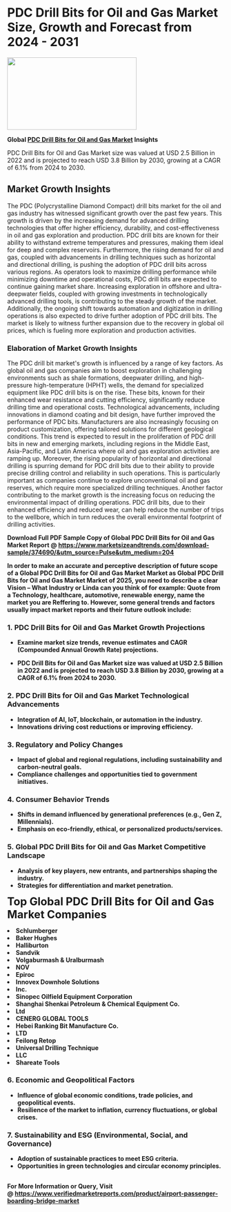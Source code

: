 <H1>PDC Drill Bits for Oil and Gas Market Size, Growth and Forecast from 2024 - 2031</H1><img class="aligncenter size-medium wp-image-584254" src="https://thirdeyenews.in/wp-content/uploads/2024/09/Global-Market-Research-300x168.jpeg" alt="" width="300" height="168" /><p><strong>Global&nbsp;<a href="https://www.marketsizeandtrends.com/download-sample/374690/&amp;utm_source=Pulse&amp;utm_medium=204">PDC Drill Bits for Oil and Gas Market</a> Insights</strong></p><p>PDC Drill Bits for Oil and Gas Market size was valued at USD 2.5 Billion in 2022 and is projected to reach USD 3.8 Billion by 2030, growing at a CAGR of 6.1% from 2024 to 2030.</p><p><h2>Market Growth Insights</h2> The PDC (Polycrystalline Diamond Compact) drill bits market for the oil and gas industry has witnessed significant growth over the past few years. This growth is driven by the increasing demand for advanced drilling technologies that offer higher efficiency, durability, and cost-effectiveness in oil and gas exploration and production. PDC drill bits are known for their ability to withstand extreme temperatures and pressures, making them ideal for deep and complex reservoirs. Furthermore, the rising demand for oil and gas, coupled with advancements in drilling techniques such as horizontal and directional drilling, is pushing the adoption of PDC drill bits across various regions. As operators look to maximize drilling performance while minimizing downtime and operational costs, PDC drill bits are expected to continue gaining market share. Increasing exploration in offshore and ultra-deepwater fields, coupled with growing investments in technologically advanced drilling tools, is contributing to the steady growth of the market. Additionally, the ongoing shift towards automation and digitization in drilling operations is also expected to drive further adoption of PDC drill bits. The market is likely to witness further expansion due to the recovery in global oil prices, which is fueling more exploration and production activities. <p><strong></strong></p> <h3>Elaboration of Market Growth Insights</h3> The PDC drill bit market's growth is influenced by a range of key factors. As global oil and gas companies aim to boost exploration in challenging environments such as shale formations, deepwater drilling, and high-pressure high-temperature (HPHT) wells, the demand for specialized equipment like PDC drill bits is on the rise. These bits, known for their enhanced wear resistance and cutting efficiency, significantly reduce drilling time and operational costs. Technological advancements, including innovations in diamond coating and bit design, have further improved the performance of PDC bits. Manufacturers are also increasingly focusing on product customization, offering tailored solutions for different geological conditions. This trend is expected to result in the proliferation of PDC drill bits in new and emerging markets, including regions in the Middle East, Asia-Pacific, and Latin America where oil and gas exploration activities are ramping up. Moreover, the rising popularity of horizontal and directional drilling is spurring demand for PDC drill bits due to their ability to provide precise drilling control and reliability in such operations. This is particularly important as companies continue to explore unconventional oil and gas reserves, which require more specialized drilling techniques. Another factor contributing to the market growth is the increasing focus on reducing the environmental impact of drilling operations. PDC drill bits, due to their enhanced efficiency and reduced wear, can help reduce the number of trips to the wellbore, which in turn reduces the overall environmental footprint of drilling activities. <p><strong></p><p><span class=""><strong>Download Full PDF Sample Copy of Global PDC Drill Bits for Oil and Gas Market Report</strong> @ <a href="https://www.marketsizeandtrends.com/download-sample/374690/&amp;utm_source=Pulse&amp;utm_medium=204" target="_blank">https://www.marketsizeandtrends.com/download-sample/374690/&amp;utm_source=Pulse&amp;utm_medium=204</a></span></p><p>In order to make an accurate and perceptive description of future scope of a Global&nbsp;PDC Drill Bits for Oil and Gas Market Market as Global&nbsp;PDC Drill Bits for Oil and Gas Market Market of 2025, you need to describe a clear Vision &ndash; What Industry or Linda can you think of for example: Quote from a Technology, healthcare, automotive, renewable energy, name the market you are Reffering to. However, some general trends and factors usually impact market reports and their future outlook include:</p><h3>1.&nbsp;<strong>PDC Drill Bits for Oil and Gas Market Growth Projections</strong></h3><ul><li>Examine market size trends, revenue estimates and CAGR (Compounded Annual Growth Rate) projections.</li><li><p>PDC Drill Bits for Oil and Gas Market size was valued at USD 2.5 Billion in 2022 and is projected to reach USD 3.8 Billion by 2030, growing at a CAGR of 6.1% from 2024 to 2030.</p></li></ul><h3>2.&nbsp;<strong>PDC Drill Bits for Oil and Gas Market Technological Advancements</strong></h3><ul><li>Integration of AI, IoT, blockchain, or automation in the industry.</li><li>Innovations driving cost reductions or improving efficiency.</li></ul><h3>3.&nbsp;<strong>Regulatory and Policy Changes</strong></h3><ul><li>Impact of global and regional regulations, including sustainability and carbon-neutral goals.</li><li>Compliance challenges and opportunities tied to government initiatives.</li></ul><h3>4.&nbsp;<strong>Consumer Behavior Trends</strong></h3><ul><li>Shifts in demand influenced by generational preferences (e.g., Gen Z, Millennials).</li><li>Emphasis on eco-friendly, ethical, or personalized products/services.</li></ul><h3>5.&nbsp;<strong>Global PDC Drill Bits for Oil and Gas Market Competitive Landscape</strong></h3><ul><li>Analysis of key players, new entrants, and partnerships shaping the industry.</li><li>Strategies for differentiation and market penetration.</li></ul><p data-pm-slice="1 1 []"><span style="color: inherit; font-family: inherit; font-size: 25px;">Top Global PDC Drill Bits for Oil and Gas Market Companies</span></p><div class="" data-test-id=""><p><li>Schlumberger</li><li> Baker Hughes</li><li> Halliburton</li><li> Sandvik</li><li> Volgaburmash & Uralburmash</li><li> NOV</li><li> Epiroc</li><li> Innovex Downhole Solutions</li><li> Inc.</li><li> Sinopec Oilfield Equipment Corporation</li><li> Shanghai Shenkai Petroleum & Chemical Equipment Co.</li><li> Ltd</li><li> CENERG GLOBAL TOOLS</li><li> Hebei Ranking Bit Manufacture Co.</li><li>LTD</li><li> Feilong Retop</li><li> Universal Drilling Technique</li><li> LLC</li><li> Shareate Tools</li></p></div><h3>6.&nbsp;<strong>Economic and Geopolitical Factors</strong></h3><ul><li>Influence of global economic conditions, trade policies, and geopolitical events.</li><li>Resilience of the market to inflation, currency fluctuations, or global crises.</li></ul><h3>7.&nbsp;<strong>Sustainability and ESG (Environmental, Social, and Governance)</strong></h3><ul><li>Adoption of sustainable practices to meet ESG criteria.</li><li>Opportunities in green technologies and circular economy principles.</li></ul><h2><strong style="font-size: 14px;">For More Information or Query, Visit @&nbsp;</strong><a style="background-color: #ffffff; font-size: 14px;" href="https://www.marketsizeandtrends.com/report/pdc-drill-bits-for-oil-and-gas-market/" target="_blank">https://www.verifiedmarketreports.com/product/airport-passenger-boarding-bridge-market</a></h2>
